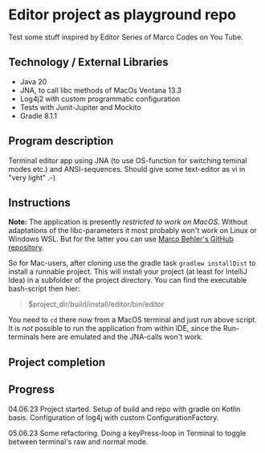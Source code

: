 # Editor project as playground repo

Test some stuff inspired by Editor Series of Marco Codes on You Tube.

## Technology / External Libraries

- Java 20
- JNA, to call libc methods of MacOs Ventana 13.3
- Log4j2 with custom programmatic configuration
- Tests with Junit-Jupiter and Mockito
- Gradle 8.1.1

## Program description

Terminal editor app using JNA (to use OS-function for switching teminal modes etc.) and ANSI-sequences. 
Should give some text-editor as vi in "very light" .-)

## Instructions

**Note:** The application is presently *restricted to work on MacOS*. Without adaptations of the libc-parameters
it most probably won't work on Linux or Windows WSL. But for the latter you can use
[Marco Behler's GitHub repository](https://github.com/marcobehlerjetbrains/text-editor).

So for Mac-users, after cloning use the gradle task
`gradlew installDist`
to install a runnable project. This will install your project (at least for IntelliJ Idea) in a subfolder of the
project directory. You can find the executable bash-script then hier:
> $project_dir/build/install/editor/bin/editor

You need to `cd` there now from a MacOS terminal and just run above script. It is _not_ possible to run the application from
within IDE, since the Run-terminals here are emulated and the JNA-calls won't work.

## Project completion

[//]: # (Project was completed on 14.05.23.)

## Progress

04.06.23 Project started. Setup of build and repo with gradle on Kotlin basis. Configuration of log4j with
custom ConfigurationFactory.

05.06.23 Some refactoring. Doing a keyPress-loop in Terminal to toggle between terminal's raw and normal mode.
